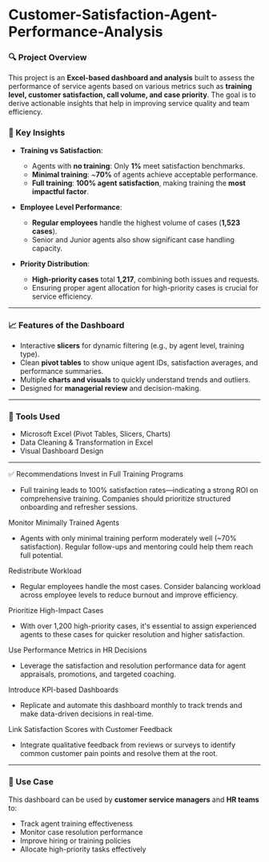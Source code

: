 # Customer-Satisfaction-Agent-Performance-Analysis
### 🔍 Project Overview

This project is an **Excel-based dashboard and analysis** built to assess the performance of service agents based on various metrics such as **training level, customer satisfaction, call volume, and case priority**. The goal is to derive actionable insights that help in improving service quality and team efficiency.

### 📌 Key Insights

* **Training vs Satisfaction**:

  * Agents with **no training**: Only **1%** meet satisfaction benchmarks.
  * **Minimal training**: \~**70%** of agents achieve acceptable performance.
  * **Full training**: **100% agent satisfaction**, making training the **most impactful factor**.

* **Employee Level Performance**:

  * **Regular employees** handle the highest volume of cases (**1,523 cases**).
  * Senior and Junior agents also show significant case handling capacity.

* **Priority Distribution**:

  * **High-priority cases** total **1,217**, combining both issues and requests.
  * Ensuring proper agent allocation for high-priority cases is crucial for service efficiency.

---

### 📈 Features of the Dashboard

* Interactive **slicers** for dynamic filtering (e.g., by agent level, training type).
* Clean **pivot tables** to show unique agent IDs, satisfaction averages, and performance summaries.
* Multiple **charts and visuals** to quickly understand trends and outliers.
* Designed for **managerial review** and decision-making.

---

### 🧠 Tools Used

* Microsoft Excel (Pivot Tables, Slicers, Charts)
* Data Cleaning & Transformation in Excel
* Visual Dashboard Design

---
✅ Recommendations
Invest in Full Training Programs
* Full training leads to 100% satisfaction rates—indicating a strong ROI on comprehensive training. Companies should prioritize structured onboarding and refresher sessions.

Monitor Minimally Trained Agents
* Agents with only minimal training perform moderately well (~70% satisfaction). Regular follow-ups and mentoring could help them reach full potential.

Redistribute Workload
* Regular employees handle the most cases. Consider balancing workload across employee levels to reduce burnout and improve efficiency.

Prioritize High-Impact Cases
* With over 1,200 high-priority cases, it's essential to assign experienced agents to these cases for quicker resolution and higher satisfaction.

Use Performance Metrics in HR Decisions
* Leverage the satisfaction and resolution performance data for agent appraisals, promotions, and targeted coaching.

Introduce KPI-based Dashboards
* Replicate and automate this dashboard monthly to track trends and make data-driven decisions in real-time.

Link Satisfaction Scores with Customer Feedback
* Integrate qualitative feedback from reviews or surveys to identify common customer pain points and resolve them at the root.

-----

### 📌 Use Case

This dashboard can be used by **customer service managers** and **HR teams** to:

* Track agent training effectiveness
* Monitor case resolution performance
* Improve hiring or training policies
* Allocate high-priority tasks effectively

